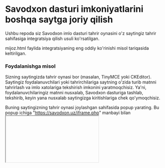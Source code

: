 # Savodxon dasturi imkoniyatlarini boshqa saytga joriy qilish
Ushbu repoda siz Savodxon imlo dasturi tahrir oynasini o'z saytingiz tahrir sahifasiga integratsiya qilish usuli ko'rsatilgan.

mijoz.html faylida integratsiyaning eng oddiy ko'rinishi misol tariqasida keltirilgan.

### Foydalanishga misol
Sizning saytingizda tahrir oynasi bor (masalan, TinyMCE yoki CKEditor). Saytingiz foydalanuvchilari yoki tahrirchilariga saytning o'zida turib matnni tahrirlash va imlo xatolariga tekshirish imkonini yaratmoqchisiz. Ya'ni, foydalanuvchilaringiz matnni nusxalab, Savodxon dasturiga tashlab, tekshirib, keyin yana nusxalab saytingizga kiritishlariga chek qo'ymoqchisiz.

Buning saytingizning tahrir oynasi joylashgan sahifasida popup yarating. Bu popup ichiga "https://savodxon.uz/iframe.php" manbayi bilan <iframe> element joylang. Tahrir oynasining o'zingiz istagan joyiga maxsus tugma joylang. Foydalanuvchi bu tugmani bosganda, popup oyna ochilib, tahrir oynasining HTML kodi nusxalab olinib, iframe ichiga postMassege yordamida uzatiladigan funskiya yozing (shunday funksiya musoli mijoz.html faylida keltirilgan).
  
Etribor bering - ma'lumot quyidagi formatda yuborilishi kerak:
<pre>var data = {type: 'postText', value: "Tahrir oynasi HTML kodi"};</pre>

https://savodxon.uz/iframe.php sahifasidagi script aynan shunday strukturadagi ma'lumotni qabul qiladi va  "postText" turdagi HTML kodni Savodxon tahrir oynasiga joylab beradi. Natijada, foydalanuvchi shu yerning o'zida matn ustida ishlashi mumkin. Ishni yakunlagandan so'ng, foydalanuvchi tahrir oynasi ostida chap burchakda joylashgan "Tatbiq qilish" tugmasini bosadi. Bu tugma bosilganda, iframe ichidagi script ishlov berilgan matnni HTML kod sifatida nusxalab olib, yuqori (parent) sahifaga (ya'ni sizning saytingiz sahifasiga) uzatadi. Sizning sahifangizda mana shunday murojaatni qabul qilib olib, undan kelgan HTML kodni saytingizdagi tahrir oynasiga joylaydigan va popupni yopadigan funskiya bo'lishi kerak (shunday funksiyaga misol mijoz.html faylida keltirilgan).

E'tibor bering - ushbu funskiya ishlashi uchun, saytingiz foydalanuvchisining Savodxon saytida hisobi va faol obunasi bo'lishi kerak. Shuningdek, foydalanuvchi o'zi ishlayotgan brauzerda Savodxon saytiga kirgan (login qilgan) bo'lishi lozim.

